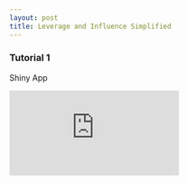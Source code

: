 ```yaml
---
layout: post
title: Leverage and Influence Simplified
---
```


### Tutorial 1

Shiny App
 
<iframe  src= "https://omaymas.shinyapps.io/Influence_Analysis/" frameborder="0" ></iframe>

